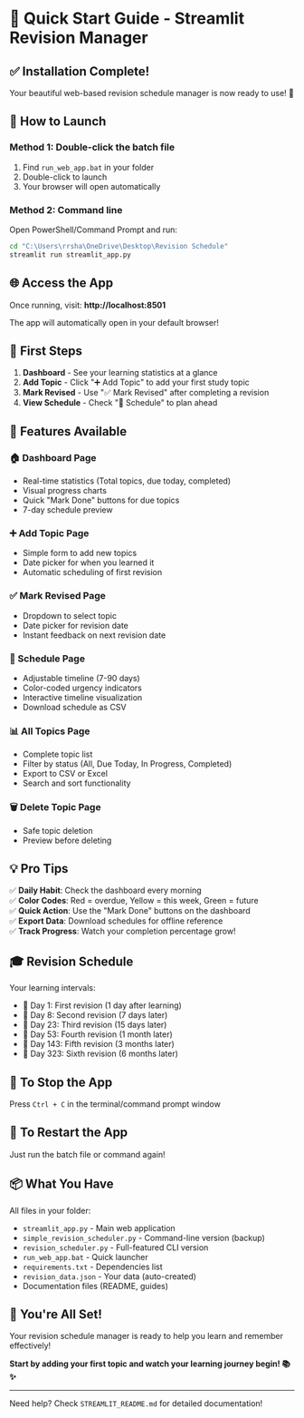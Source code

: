 # 🚀 Quick Start Guide - Streamlit Revision Manager

## ✅ Installation Complete!

Your beautiful web-based revision schedule manager is now ready to use! 🎉

## 📱 How to Launch

### Method 1: Double-click the batch file
1. Find `run_web_app.bat` in your folder
2. Double-click to launch
3. Your browser will open automatically

### Method 2: Command line
Open PowerShell/Command Prompt and run:
```bash
cd "C:\Users\rrsha\OneDrive\Desktop\Revision Schedule"
streamlit run streamlit_app.py
```

## 🌐 Access the App

Once running, visit: **http://localhost:8501**

The app will automatically open in your default browser!

## 🎯 First Steps

1. **Dashboard** - See your learning statistics at a glance
2. **Add Topic** - Click "➕ Add Topic" to add your first study topic
3. **Mark Revised** - Use "✅ Mark Revised" after completing a revision
4. **View Schedule** - Check "📅 Schedule" to plan ahead

## 🎨 Features Available

### 🏠 Dashboard Page
- Real-time statistics (Total topics, due today, completed)
- Visual progress charts
- Quick "Mark Done" buttons for due topics
- 7-day schedule preview

### ➕ Add Topic Page
- Simple form to add new topics
- Date picker for when you learned it
- Automatic scheduling of first revision

### ✅ Mark Revised Page
- Dropdown to select topic
- Date picker for revision date
- Instant feedback on next revision date

### 📅 Schedule Page
- Adjustable timeline (7-90 days)
- Color-coded urgency indicators
- Interactive timeline visualization
- Download schedule as CSV

### 📊 All Topics Page
- Complete topic list
- Filter by status (All, Due Today, In Progress, Completed)
- Export to CSV or Excel
- Search and sort functionality

### 🗑️ Delete Topic Page
- Safe topic deletion
- Preview before deleting

## 💡 Pro Tips

✅ **Daily Habit**: Check the dashboard every morning  
✅ **Color Codes**: Red = overdue, Yellow = this week, Green = future  
✅ **Quick Action**: Use the "Mark Done" buttons on the dashboard  
✅ **Export Data**: Download schedules for offline reference  
✅ **Track Progress**: Watch your completion percentage grow!

## 🎓 Revision Schedule

Your learning intervals:
- 🔵 Day 1: First revision (1 day after learning)
- 🔵 Day 8: Second revision (7 days later)
- 🔵 Day 23: Third revision (15 days later)
- 🔵 Day 53: Fourth revision (1 month later)
- 🔵 Day 143: Fifth revision (3 months later)
- 🔵 Day 323: Sixth revision (6 months later)

## 🛑 To Stop the App

Press `Ctrl + C` in the terminal/command prompt window

## 🔄 To Restart the App

Just run the batch file or command again!

## 📦 What You Have

All files in your folder:
- `streamlit_app.py` - Main web application
- `simple_revision_scheduler.py` - Command-line version (backup)
- `revision_scheduler.py` - Full-featured CLI version
- `run_web_app.bat` - Quick launcher
- `requirements.txt` - Dependencies list
- `revision_data.json` - Your data (auto-created)
- Documentation files (README, guides)

## 🎉 You're All Set!

Your revision schedule manager is ready to help you learn and remember effectively!

**Start by adding your first topic and watch your learning journey begin! 📚✨**

---

Need help? Check `STREAMLIT_README.md` for detailed documentation!